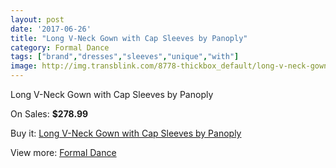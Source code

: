 ```yaml
---
layout: post
date: '2017-06-26'
title: "Long V-Neck Gown with Cap Sleeves by Panoply"
category: Formal Dance
tags: ["brand","dresses","sleeves","unique","with"]
image: http://img.transblink.com/8778-thickbox_default/long-v-neck-gown-with-cap-sleeves-by-panoply.jpg
---
```

Long V-Neck Gown with Cap Sleeves by Panoply

On Sales: **$278.99**
<a href="https://www.transblink.com/en/formal-dance/2893-long-v-neck-gown-with-cap-sleeves-by-panoply.html"><amp-img layout="responsive" width="600" height="600" src="//img.transblink.com/8778-thickbox_default/long-v-neck-gown-with-cap-sleeves-by-panoply.jpg" alt="Long V-Neck Gown with Cap Sleeves by Panoply 0" /></a>
<a href="https://www.transblink.com/en/formal-dance/2893-long-v-neck-gown-with-cap-sleeves-by-panoply.html"><amp-img layout="responsive" width="600" height="600" src="//img.transblink.com/8781-thickbox_default/long-v-neck-gown-with-cap-sleeves-by-panoply.jpg" alt="Long V-Neck Gown with Cap Sleeves by Panoply 1" /></a>
<a href="https://www.transblink.com/en/formal-dance/2893-long-v-neck-gown-with-cap-sleeves-by-panoply.html"><amp-img layout="responsive" width="600" height="600" src="//img.transblink.com/8780-thickbox_default/long-v-neck-gown-with-cap-sleeves-by-panoply.jpg" alt="Long V-Neck Gown with Cap Sleeves by Panoply 2" /></a>
<a href="https://www.transblink.com/en/formal-dance/2893-long-v-neck-gown-with-cap-sleeves-by-panoply.html"><amp-img layout="responsive" width="600" height="600" src="//img.transblink.com/8779-thickbox_default/long-v-neck-gown-with-cap-sleeves-by-panoply.jpg" alt="Long V-Neck Gown with Cap Sleeves by Panoply 3" /></a>

Buy it: [Long V-Neck Gown with Cap Sleeves by Panoply](https://www.transblink.com/en/formal-dance/2893-long-v-neck-gown-with-cap-sleeves-by-panoply.html "Long V-Neck Gown with Cap Sleeves by Panoply")

View more: [Formal Dance](https://www.transblink.com/en/6-formal-dance "Formal Dance")